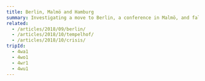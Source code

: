 ```yaml
---
title: Berlin, Malmö and Hamburg
summary: Investigating a move to Berlin, a conference in Malmö, and falling in love with Hamburg.
related:
  - /articles/2018/09/berlin/
  - /articles/2018/10/tempelhof/
  - /articles/2018/10/crisis/
tripId:
  - 4wa1
  - 4wo1
  - 4wr1
  - 4wu1
---
```

